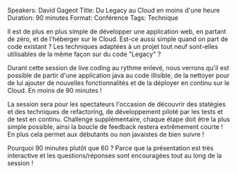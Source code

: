 Speakers: David Gageot
Title: Du Legacy au Cloud en moins d'une heure
Duration: 90 minutes
Format: Conférence
Tags: Technique

Il est de plus en plus simple de développer une application web, en partant de zéro, et de l’héberger sur le Cloud.
Est-ce aussi simple quand on part de code existant ?
Les techniques adaptées à un projet tout neuf sont-elles utilisables de la même façon sur du code "Legacy" ?

Durant cette session de live coding au rythme enlevé, nous verrons qu'il est possible de partir d'une application java au code illisible, de la nettoyer pour de lui ajouter de nouvelles fonctionnalités et de la déployer en continu sur le Cloud.
En moins de 90 minutes !

La session sera pour les spectateurs l'occasion de découvrir des statégies et des techniques de refactoring, de développement piloté par les tests et de test en continu.
Challenge supplémentaire, chaque étape doit être la plus simple possible, ainsi la boucle de feedback restera extrêmement courte !
En plus cela permet aux débutants ou non javaistes de bien suivre !

Pourquoi 90 minutes plutôt que 60 ?
Parce que la présentation est très interactive et les questions/réponses sont encouragées tout au long de la session !
